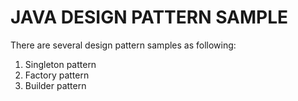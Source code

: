# JAVA DESIGN PATTERN SAMPLE
There are several design pattern samples as following:
1. Singleton  pattern
2. Factory pattern
3. Builder pattern